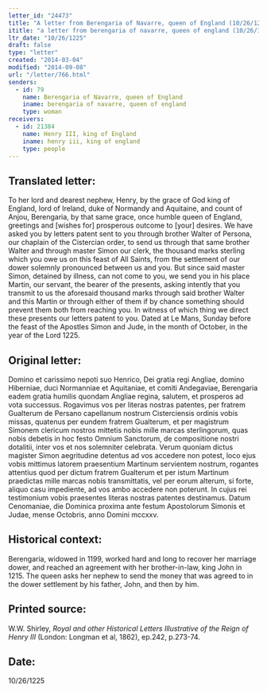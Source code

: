 ```yaml
---
letter_id: "24473"
title: "A letter from Berengaria of Navarre, queen of England (10/26/1225)"
ititle: "a letter from berengaria of navarre, queen of england (10/26/1225)"
ltr_date: "10/26/1225"
draft: false
type: "letter"
created: "2014-03-04"
modified: "2014-09-08"
url: "/letter/766.html"
senders:
  - id: 79
    name: Berengaria of Navarre, queen of England
    iname: berengaria of navarre, queen of england
    type: woman
receivers:
  - id: 21384
    name: Henry III, king of England
    iname: henry iii, king of england
    type: people
---
```

<h2> Translated letter:</h2>To her lord and dearest nephew, Henry, by the grace of God king of England, lord of Ireland, duke of Normandy and Aquitaine, and count of Anjou, Berengaria, by that same grace, once humble queen of England, greetings and [wishes for] prosperous outcome to [your] desires.
We have asked you by letters patent sent to you through brother Walter of Persona, our chaplain of the Cistercian order, to send us through that same brother Walter and through master Simon our clerk, the thousand marks sterling which you owe us on this feast of All Saints, from the settlement of our dower solemnly pronounced between us and you.  But since said master Simon, detained by illness, can not come to you, we send you in his place Martin, our servant, the bearer of the presents, asking intently that you transmit to us the aforesaid thousand marks through said brother Walter and this Martin or through either of them if by chance something should prevent them both from reaching you.
In witness of which thing we direct these presents our letters patent to you.  Dated at Le Mans, Sunday before the feast of the Apostles Simon and Jude, in the month of October, in the year of the Lord 1225.
<h2 class="mt-4"> Original letter:</h2>Domino et carissimo nepoti suo Henrico, Dei gratia regi Angliae, domino Hiberniae, duci Normanniae et Aquitaniae, et comiti Andegaviae, Berengaria eadem gratia humilis quondam Angliae regina, salutem, et prosperos ad vota successus.
Rogavimus vos per literas nostras patentes, per fratrem Gualterum de Persano capellanum nostrum Cisterciensis ordinis vobis missas, quatenus per eundem fratrem Gualterum, et per magistrum Simonem clericum nostros mittetis nobis mille marcas sterlingorum, quas nobis debetis in hoc festo Omnium Sanctorum, de compositione nostri dotalitii, inter vos et nos solemniter celebrata.  Verum quoniam dictus magister Simon aegritudine detentus ad vos accedere non potest, loco ejus vobis mittimus latorem praesentium Martinum servientem nostrum, rogantes attentius quod per dictum fratrem Gualterum et per istum Martinum praedictas mille marcas nobis transmittatis, vel per eorum alterum, si forte, aliquo casu impediente, ad vos ambo accedere non poterunt.  In cujus rei testimonium vobis praesentes literas nostras patentes destinamus.
Datum Cenomaniae, die Dominica proxima ante festum Apostolorum Simonis et Judae, mense Octobris, anno Domini mccxxv.
<h2 class="mt-4"> Historical context:</h2>Berengaria, widowed in 1199, worked hard and long to recover her marriage dower, and reached an agreement with her brother-in-law, king John in 1215.  The queen asks her nephew to send the money that was agreed to in the dower settlement by his father, John, and then by him.
<h2 class="mt-4"> Printed source:</h2><p>W.W. Shirley, <em>Royal and other Historical Letters Illustrative of the Reign of Henry III</em> (London: Longman et al, 1862), ep.242, p.273-74.</p><h2 class="mt-4"> Date:</h2>10/26/1225